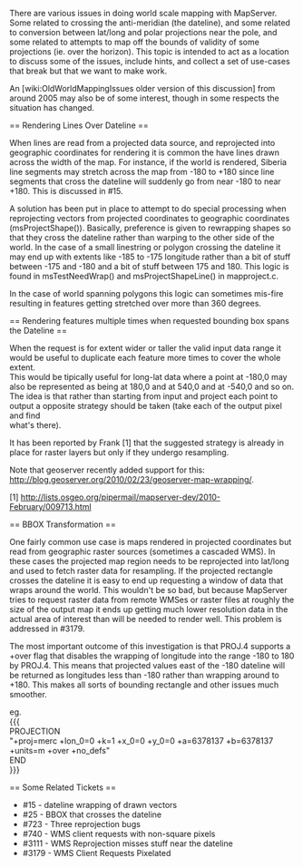 There are various issues in doing world scale mapping with MapServer. Some related to crossing the anti-meridian (the dateline), and some related to conversion between lat/long and polar projections near the pole, and some related to attempts to map off the bounds of validity of some projections (ie. over the horizon).  This topic is intended to act as a location to discuss some of the issues, include hints, and collect a set of use-cases that break but that we want to make work.                                                                                                                                                                                                            
                                                                                                                                                                                                                                                                                                                                                                                                                                                                                                                                                                                                                                                                                                                
An [wiki:OldWorldMappingIssues older version of this discussion] from around 2005 may also be of some interest, though in some respects the situation has changed.                                                                                                                                                                                                                                                                                                                                                                                                                                                                                                                                              
                                                                                                                                                                                                                                                                                                                                                                                                                                                                                                                                                                                                                                                                                                                
== Rendering Lines Over Dateline ==                                                                                                                                                                                                                                                                                                                                                                                                                                                                                                                                                                                                                                                                             
                                                                                                                                                                                                                                                                                                                                                                                                                                                                                                                                                                                                                                                                                                                
When lines are read from a projected data source, and reprojected into geographic coordinates for rendering it is common the have lines drawn across the width of the map.  For instance, if the world is rendered, Siberia line segments may stretch across the map from -180 to +180 since line segments that cross the dateline will suddenly go from near -180 to near +180.  This is discussed in #15.                                                                                                                                                                                                                                                                                                     
                                                                                                                                                                                                                                                                                                                                                                                                                                                                                                                                                                                                                                                                                                                
A solution has been put in place to attempt to do special processing when reprojecting vectors from projected coordinates to geographic coordinates (msProjectShape()).  Basically, preference is given to rewrapping shapes so that they cross the dateline rather than warping to the other side of the world.  In the case of a small linestring or polygon crossing the dateline it may end up with extents like -185 to -175 longitude rather than a bit of stuff between -175 and -180 and a bit of stuff between 175 and 180.   This logic is found in msTestNeedWrap() and msProjectShapeLine() in mapproject.c.                                                                                        
                                                                                                                                                                                                                                                                                                                                                                                                                                                                                                                                                                                                                                                                                                                
In the case of world spanning polygons this logic can sometimes mis-fire resulting in features getting stretched over more than 360 degrees.                                                                                                                                                                                                                                                                                                                                                                                                                                                                                                                                                                    
                                                                                                                                                                                                                                                                                                                                                                                                                                                                                                                                                                                                                                                                                                                
== Rendering features multiple times when requested bounding box spans the Dateline ==                                                                                                                                                                                                                                                                                                                                                                                                                                                                                                                                                                                                                          
                                                                                                                                                                                                                                                                                                                                                                                                                                                                                                                                                                                                                                                                                                                
When the request is for extent wider or taller the valid input data range it would be useful to duplicate each feature more times to cover the whole extent.                                                                                                                                                                                                                                                                                                                                                                                                                                                                                                                                                    
This would be tipically useful for long-lat data where a point at -180,0 may also be represented as being at 180,0 and at 540,0 and at -540,0 and so on.                                                                                                                                                                                                                                                                                                                                                                                                                                                                                                                                                        
The idea is that rather than starting from input and project each point to output a opposite strategy should be taken (take each of the output pixel and find                                                                                                                                                                                                                                                                                                                                                                                                                                                                                                                                                   
what's there).                                                                                                                                                                                                                                                                                                                                                                                                                                                                                                                                                                                                                                                                                                  
                                                                                                                                                                                                                                                                                                                                                                                                                                                                                                                                                                                                                                                                                                                
It has been reported by Frank [1] that the suggested strategy is already in place for raster layers but only if they undergo resampling.                                                                                                                                                                                                                                                                                                                                                                                                                                                                                                                                                                        
                                                                                                                                                                                                                                                                                                                                                                                                                                                                                                                                                                                                                                                                                                                
Note that geoserver recently added support for this: http://blog.geoserver.org/2010/02/23/geoserver-map-wrapping/.                                                                                                                                                                                                                                                                                                                                                                                                                                                                                                                                                                                              
                                                                                                                                                                                                                                                                                                                                                                                                                                                                                                                                                                                                                                                                                                                
                                                                                                                                                                                                                                                                                                                                                                                                                                                                                                                                                                                                                                                                                                                
[1] http://lists.osgeo.org/pipermail/mapserver-dev/2010-February/009713.html                                                                                                                                                                                                                                                                                                                                                                                                                                                                                                                                                                                                                                    
                                                                                                                                                                                                                                                                                                                                                                                                                                                                                                                                                                                                                                                                                                                
                                                                                                                                                                                                                                                                                                                                                                                                                                                                                                                                                                                                                                                                                                                
== BBOX Transformation ==                                                                                                                                                                                                                                                                                                                                                                                                                                                                                                                                                                                                                                                                                       
                                                                                                                                                                                                                                                                                                                                                                                                                                                                                                                                                                                                                                                                                                                
One fairly common use case is maps rendered in projected coordinates but read from geographic raster sources (sometimes a cascaded WMS).  In these cases the projected map region needs to be reprojected into lat/long and used to fetch raster data for resampling.  If the projected rectangle crosses the dateline it is easy to end up requesting a window of data that wraps around the world.  This wouldn't be so bad, but because MapServer tries to request raster data from remote WMSes or raster files at roughly the size of the output map it ends up getting much lower resolution data in the actual area of interest than will be needed to render well.  This problem is addressed in #3179. 
                                                                                                                                                                                                                                                                                                                                                                                                                                                                                                                                                                                                                                                                                                                
The most important outcome of this investigation is that PROJ.4 supports a +over flag that disables the wrapping of longitude into the range -180 to 180 by PROJ.4.  This means that projected values east of the -180 dateline will be returned as longitudes less than -180 rather than wrapping around to +180.  This makes all sorts of bounding rectangle and other issues much smoother.                                                                                                                                                                                                                                                                                                                  
                                                                                                                                                                                                                                                                                                                                                                                                                                                                                                                                                                                                                                                                                                                
eg.                                                                                                                                                                                                                                                                                                                                                                                                                                                                                                                                                                                                                                                                                                             
{{{                                                                                                                                                                                                                                                                                                                                                                                                                                                                                                                                                                                                                                                                                                             
PROJECTION                                                                                                                                                                                                                                                                                                                                                                                                                                                                                                                                                                                                                                                                                                      
  "+proj=merc +lon_0=0 +k=1 +x_0=0 +y_0=0 +a=6378137 +b=6378137 +units=m +over +no_defs"                                                                                                                                                                                                                                                                                                                                                                                                                                                                                                                                                                                                                        
END                                                                                                                                                                                                                                                                                                                                                                                                                                                                                                                                                                                                                                                                                                             
}}}                                                                                                                                                                                                                                                                                                                                                                                                                                                                                                                                                                                                                                                                                                             
                                                                                                                                                                                                                                                                                                                                                                                                                                                                                                                                                                                                                                                                                                                
== Some Related Tickets ==                                                                                                                                                                                                                                                                                                                                                                                                                                                                                                                                                                                                                                                                                      
                                                                                                                                                                                                                                                                                                                                                                                                                                                                                                                                                                                                                                                                                                                
 * #15 - dateline wrapping of drawn vectors                                                                                                                                                                                                                                                                                                                                                                                                                                                                                                                                                                                                                                                                     
 * #25 - BBOX that crosses the dateline                                                                                                                                                                                                                                                                                                                                                                                                                                                                                                                                                                                                                                                                         
 * #723 - Three reprojection bugs                                                                                                                                                                                                                                                                                                                                                                                                                                                                                                                                                                                                                                                                               
 * #740 - WMS client requests with non-square pixels                                                                                                                                                                                                                                                                                                                                                                                                                                                                                                                                                                                                                                                            
 * #3111 - WMS Reprojection misses stuff near the dateline                                                                                                                                                                                                                                                                                                                                                                                                                                                                                                                                                                                                                                                      
 * #3179 - WMS Client Requests Pixelated                                                                                                                                                                                                                                                                                                                                                                                                                                                                                                                                                                                                                                                                        

